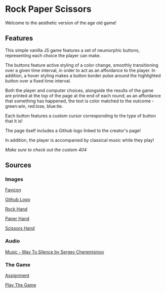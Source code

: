 # Rock Paper Scissors
Welcome to the aesthetic version of the age old game!
## Features
This simple vanilla JS game features a set of neumorphic buttons, representing each choice the player can make.

The buttons feature active styling of a color change, smoothly transitioning over a given time interval, in order to act as an affordance to the player. In addition, a hover styling makes a button border pulse around the highlighted button over a fixed time interval.

Both the player and computer choices, alongside the results of the game are printed at the top of the page at the end of each round; as an affordance that something has happened, the text is color matched to the outcome - green:win, red:lose, blue:tie.

Each button features a custom cursor corresponding to the type of button that it is!

The page itself includes a Github logo linked to the creator's page!

In addition, the player is accompanied by classical music while they play!

*Make sure to check out the custom 404*
## Sources
### Images
[Favicon](https://www.flaticon.com/free-icon/rock-paper-scissors_4144475#)

[Github Logo](https://www.flaticon.com/search?word=github&type=icon)

[Rock Hand](https://emojipedia.org/raised-fist/)

[Paper Hand](https://emojipedia.org/raised-hand/)

[Scissors Hand](https://emojipedia.org/victory-hand/)

### Audio
[Music - Way To Silence by Sergey Cheremisinov](https://freemusicarchive.org/music/Sergey_Cheremisinov#contact-artist)

### The Game
[Assignment](https://www.youtube.com/embed/zFF5A_Wfjfc)

[Play The Game](https://blajsa-roshambo.netlify.app)
